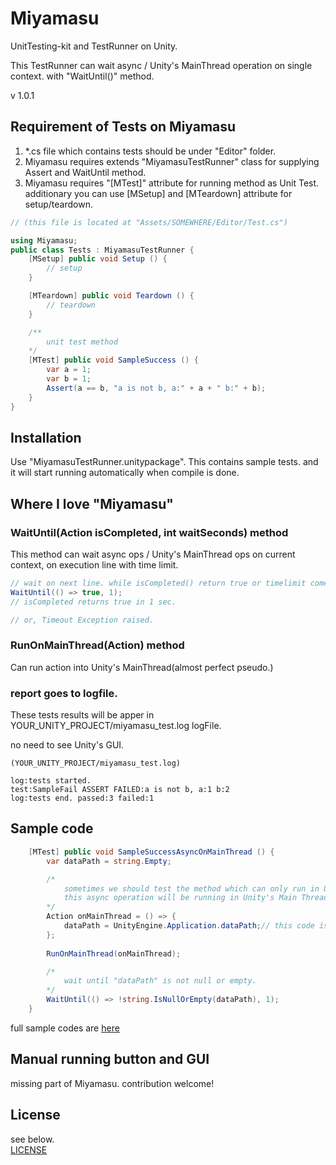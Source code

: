 # Miyamasu
UnitTesting-kit and TestRunner on Unity.

This TestRunner can wait async / Unity's MainThread operation on single context. with "WaitUntil()" method.

v 1.0.1

## Requirement of Tests on Miyamasu
1. *.cs file which contains tests should be under "Editor" folder.
2. Miyamasu requires extends "MiyamasuTestRunner" class for supplying Assert and WaitUntil method.
3. Miyamasu requires "[MTest]" attribute for running method as Unit Test. additionary you can use [MSetup] and [MTeardown] attribute for setup/teardown.

```C#	
// (this file is located at "Assets/SOMEWHERE/Editor/Test.cs")

using Miyamasu;
public class Tests : MiyamasuTestRunner {
	[MSetup] public void Setup () {
		// setup
	}

	[MTeardown] public void Teardown () {
		// teardown
	}

	/**
		unit test method
	*/
	[MTest] public void SampleSuccess () {
		var a = 1;
		var b = 1;
		Assert(a == b, "a is not b, a:" + a + " b:" + b);
	}
}
```
	
## Installation
Use "MiyamasuTestRunner.unitypackage".
This contains sample tests. and it will start running automatically when compile is done.


## Where I love "Miyamasu"

### WaitUntil(Action<bool> isCompleted, int waitSeconds) method
This method can wait async ops / Unity's MainThread ops on current context, on execution line with time limit.

```C#
// wait on next line. while isCompleted() return true or timelimit comes.
WaitUntil(() => true, 1);
// isCompleted returns true in 1 sec.

// or, Timeout Exception raised.
```

### RunOnMainThread(Action) method
Can run action into Unity's MainThread(almost perfect pseudo.)

### report goes to logfile.
These tests results will be apper in YOUR_UNITY_PROJECT/miyamasu_test.log logFile.

no need to see Unity's GUI.

```
(YOUR_UNITY_PROJECT/miyamasu_test.log)

log:tests started.
test:SampleFail ASSERT FAILED:a is not b, a:1 b:2
log:tests end. passed:3 failed:1
```

## Sample code

```C#
	[MTest] public void SampleSuccessAsyncOnMainThread () {
    	var dataPath = string.Empty;

		/*
			sometimes we should test the method which can only run in Unity's MainThread.
			this async operation will be running in Unity's Main Thread.
		*/
		Action onMainThread = () => {
			dataPath = UnityEngine.Application.dataPath;// this code is only available Unity's MainThread.
		};
		
		RunOnMainThread(onMainThread);

        /*
			wait until "dataPath" is not null or empty.
        */ 
        WaitUntil(() => !string.IsNullOrEmpty(dataPath), 1);
    }
```
	
full sample codes are [here](https://github.com/sassembla/Miyamasu/blob/master/Assets/SampleTests/Editor/SampleTest.cs)


## Manual running button and GUI
missing part of Miyamasu. contribution welcome!

## License
see below.  
[LICENSE](./LICENSE)
